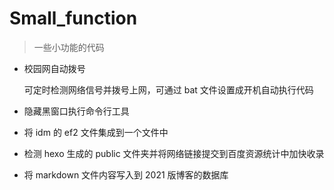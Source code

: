 # Small_function

> 一些小功能的代码

- 校园网自动拨号

  可定时检测网络信号并拨号上网，可通过 bat 文件设置成开机自动执行代码

- 隐藏黑窗口执行命令行工具

- 将 idm 的 ef2 文件集成到一个文件中

- 检测 hexo 生成的 public 文件夹并将网络链接提交到百度资源统计中加快收录

- 将 markdown 文件内容写入到 2021 版博客的数据库
